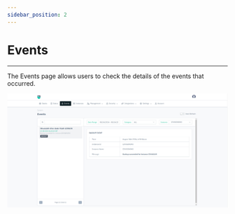 ```yaml
---
sidebar_position: 2
---
```


# Events

---

The Events page allows users to check the details of the events that occurred.

![Analytics](/img/platform/v8/docs/sys_events.png)

